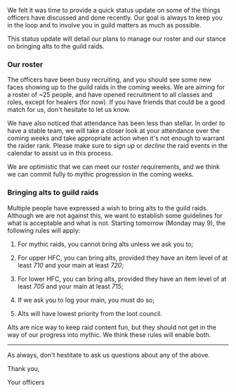 We felt it was time to provide a quick status update on some of the things officers
have discussed and done recently. Our goal is always to keep you in the loop and to
involve you in guild matters as much as possible.

This status update will detail our plans to manage our roster and our stance on bringing 
alts to the guild raids.

### Our roster

The officers have been busy recruiting, and you should see some new faces showing
up to the guild raids in the coming weeks. We are aiming for a roster of ~25 people,
and have opened recruitment to all classes and roles, except for healers (for now).
If you have friends that could be a good match for us, don't hesitate to let us
know.

We have also noticed that attendance has been less than stellar. In order to have
a stable team, we will take a closer look at your attendance over the coming weeks
and take appropriate action when it's not enough to warrant the raider rank. Please
make sure to *sign up* or *decline* the raid events in the calendar to assist us in
this process.

We are optimistic that we can meet our roster requirements, and we think we can
commit fully to mythic progression in the coming weeks.

### Bringing alts to guild raids

Multiple people have expressed a wish to bring alts to the guild raids.
Although we are not against this, we want to establish some guidelines for
what is acceptable and what is not. Starting tomorrow (Monday may 9), the
following rules will apply:

1. For mythic raids, you cannot bring alts unless we ask you to;

2. For upper HFC, you can bring alts, provided they have an item level of at least *710* and your main at least *720*;

3. For lower HFC, you can bring alts, provided they have an item level of at least *705* and your main at least *715*;

4. If we ask you to log your main, you must do so;

5. Alts will have lowest priority from the loot council.

Alts are nice way to keep raid content fun, but they should not get in the way of our progress into mythic.
We think these rules will enable both. 

---

As always, don't hestitate to ask us questions about any of the above.

Thank you,

Your officers
